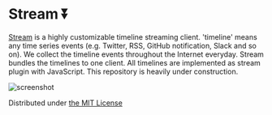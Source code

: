 Stream :arrow_double_down:
==========================

[Stream](https://github.com/rhysd/Stream) is a highly customizable timeline streaming client. 'timeline' means any time series events (e.g. Twitter, RSS, GitHub notification, Slack and so on).  We collect the timeline events throughout the Internet everyday.  Stream bundles the timelines to one client.  All timelines are implemented as stream plugin with JavaScript.  This repository is heavily under construction.

![screenshot](https://raw.githubusercontent.com/rhysd/ss/master/Stream/mainwindow.gif)

Distributed under [the MIT License](LICENSE.txt)

